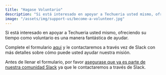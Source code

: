 ```yaml
---
title: "Hagase Voluntario"
description: "Si está interesado en apoyar a Techueria usted mismo, ofreciendo su tiempo como voluntario es una manera fantástica de ayudar."
image: "/assets/img/support-us/become-a-volunteer.jpg"
---
```


Si está interesado en apoyar a Techueria usted mismo, ofreciendo su tiempo como voluntario es una manera fantástica de ayudar.

Complete el formulario [aqui](https://techqueria.org/en/volunteer) y le contactaremos a través vez de Slack con más detalles sobre cómo puede usted ayudar nuestra misión.

Antes de llenar el formulario, por favor [asegurase que ya es parte de nuestra comunidad Slack](/communities/slack) ya que le contactaremos a través de Slack.
